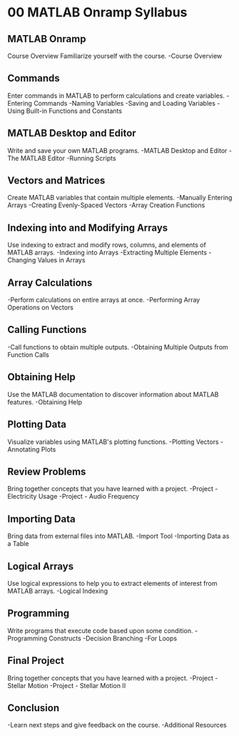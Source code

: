 # 00 MATLAB Onramp Syllabus

## MATLAB Onramp
Course Overview
Familiarize yourself with the course.
-Course Overview


## Commands
Enter commands in MATLAB to perform calculations and create variables.
-Entering Commands
-Naming Variables
-Saving and Loading Variables
-Using Built-in Functions and Constants


## MATLAB Desktop and Editor
Write and save your own MATLAB programs.
-MATLAB Desktop and Editor
-The MATLAB Editor
-Running Scripts


## Vectors and Matrices
Create MATLAB variables that contain multiple elements.
-Manually Entering Arrays
-Creating Evenly-Spaced Vectors
-Array Creation Functions


## Indexing into and Modifying Arrays
Use indexing to extract and modify rows, columns, and elements of MATLAB arrays.
-Indexing into Arrays
-Extracting Multiple Elements
-Changing Values in Arrays


## Array Calculations
-Perform calculations on entire arrays at once.
-Performing Array Operations on Vectors


## Calling Functions
-Call functions to obtain multiple outputs.
-Obtaining Multiple Outputs from Function Calls


## Obtaining Help
Use the MATLAB documentation to discover information about MATLAB features.
-Obtaining Help


## Plotting Data
Visualize variables using MATLAB's plotting functions.
-Plotting Vectors
-Annotating Plots


## Review Problems
Bring together concepts that you have learned with a project.
-Project - Electricity Usage
-Project - Audio Frequency


## Importing Data
Bring data from external files into MATLAB.
-Import Tool
-Importing Data as a Table


## Logical Arrays
Use logical expressions to help you to extract elements of interest from MATLAB arrays.
-Logical Indexing


## Programming
Write programs that execute code based upon some condition.
-Programming Constructs
-Decision Branching
-For Loops


## Final Project
Bring together concepts that you have learned with a project.
-Project - Stellar Motion
-Project - Stellar Motion II


## Conclusion
-Learn next steps and give feedback on the course.
-Additional Resources


